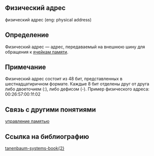 ## Физический адрес
физический адрес (eng: physical address) 

## Определение
Физический адрес — адрес, передаваемый на внешнюю шину для обращения к [ячейкам памяти](https://github.com/vernikkkkkkkkkkkkkkkkkkk/concept_new/blob/main/concept/memory%20cell.md).
## Примечание
Физический адрес состоит из 48 бит, представленных в шестнадцатиричном формате.
Каждые 8 бит отделены друг от друга либо двоеточием (:), либо дефисом (-). Пример физического адреса: 00:26:57:00:1f:02

## Связь с другими понятиями
[управление памятью](https://github.com/vernikkkkkkkkkkkkkkkkkkk/concept_new/blob/main/concept/memory%20management.md)
## Cсылка на библиографию
[tanenbaum-systems-book{2}](https://github.com/vernikkkkkkkkkkkkkkkkkkk/concept_new/blob/main/bibliography/brooks-systems-book%7B2%7D.md)

